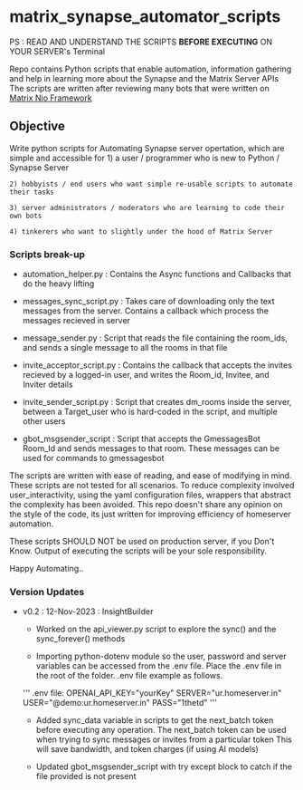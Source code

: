 # matrix_synapse_automator_scripts

PS : READ AND UNDERSTAND THE SCRIPTS **BEFORE EXECUTING** ON YOUR SERVER's Terminal

Repo contains Python scripts that enable automation, information gathering and help in learning more about the Synapse and the Matrix Server APIs
The scripts are written after reviewing many bots that were written on [Matrix Nio Framework](https://matrix-nio.readthedocs.io/)

## Objective

Write python scripts for Automating Synapse server opertation, which are simple and accessible for
    1) a user / programmer who is new to Python / Synapse Server  

    2) hobbyists / end users who want simple re-usable scripts to automate their tasks
    
    3) server administrators / moderators who are learning to code their own bots 

    4) tinkerers who want to slightly under the hood of Matrix Server 

### Scripts break-up

- automation_helper.py : Contains the Async functions and Callbacks that do the heavy lifting

- messages_sync_script.py : Takes care of downloading only the text messages from the server. Contains a callback which process the messages recieved in server

- message_sender.py : Script that reads the file containing the room_ids, and sends a single message to all the rooms in that file

- invite_acceptor_script.py : Contains the callback that accepts the invites recieved by a logged-in user, and writes the Room_id, Invitee, and Inviter details

- invite_sender_script.py : Script that creates dm_rooms inside the server, between a Target_user who is hard-coded in the script, and multiple other users

- gbot_msgsender_script : Script that accepts the GmessagesBot Room_Id and sends messages to that room. These messages can be used for commands to gmessagesbot

The scripts are written with ease of reading, and ease of modifying in mind. These scripts are not tested for all scenarios. To reduce complexity involved user_interactivity, using the
yaml configuration files, wrappers that abstract the complexity has been avoided. This repo doesn't share any opinion on the style of the code, its just written for improving efficiency
of homeserver automation.

These scripts SHOULD NOT be used on production server, if you Don't Know. Output of executing the scripts will be your sole responsibility.

Happy Automating..

### Version Updates

* v0.2 : 12-Nov-2023 : InsightBuilder

    - Worked on the api_viewer.py script to explore the sync() and the sync_forever() methods 

    - Importing python-dotenv module so the user, password and server variables can be accessed from the .env file. 
    Place the .env file in the root of the folder. .env file example as follows.
    
    ''' 
    .env file:
    OPENAI_API_KEY="yourKey"
    SERVER="ur.homeserver.in"
    USER="@demo:ur.homeserver.in"
    PASS="1thetd"
    '''
    
    - Added sync_data variable in scripts to get the next_batch token before executing any operation. 
    The next_batch token can be used when trying to sync messages or invites from a particular token
    This will save bandwidth, and token charges (if using AI models)

    - Updated gbot_msgsender_script with try except block to catch if the file provided is not present
